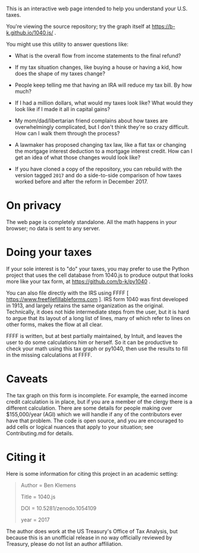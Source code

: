 This is an interactive web page intended to help you understand your U.S. taxes.

You're viewing the source repository; try the graph itself at https://b-k.github.io/1040.js/ .

You might use this utility to answer questions like:

* What is the overall flow from income statements to the final refund?

* If my tax situation changes, like buying a house or having a kid, how does the shape of my taxes change?

* People keep telling me that having an IRA will reduce my tax bill. By how much?

* If I had a million dollars, what would my taxes look like? What would they look like
if I made it all in capital gains?

* My mom/dad/libertarian friend complains about how taxes are overwhelmingly complicated, but I don't
think they're so crazy difficult. How can I walk them through the process?

* A lawmaker has proposed changing tax law, like a flat tax or changing the mortgage
interest deduction to a mortgage interest credit. How can I get an idea of what those
changes would look like?

* If you have cloned a copy of the repository, you can rebuild with the version tagged `2017` and do
a side-to-side comparison of how taxes worked before and after the reform in December 2017.

On privacy
========

The web page is completely standalone. All the math happens in your browser; no data
is sent to any server.


Doing your taxes
========

If your sole interest is to "do" your taxes, you may prefer to use the Python project
that uses the cell database from 1040.js to produce output that looks more like your
tax form, at https://github.com/b-k/py1040 .

You can also file directly with the IRS using FFFF [ https://www.freefilefillableforms.com ].
IRS form 1040 was first developed in 1913, and largely retains the same organization
as the original. Technically, it does not hide intermediate steps from the user, but
it is hard to argue that its layout of a long list of lines, many of which refer to
lines on other forms, makes the flow at all clear.

FFFF is written, but at best partially maintained, by Intuit, and leaves the user to
do some calculations him or herself. So it can be productive to check your math
using this tax graph or py1040, then use the results to fill in the missing calculations
at FFFF.


Caveats
========

The tax graph on this form is incomplete. For example, the earned income credit
calculation is in place, but if you are a member of the clergy there is a different
calculation. There are some details for people making over $155,000/year (AGI) which we
will handle if any of the contributors ever have that problem. The code is open source,
and you are encouraged to add cells or logical nuances that apply to your situation;
see Contributing.md for details.

Citing it
========
Here is some information for citing this project in an academic setting:

> Author = Ben Klemens
>
> Title = 1040.js
>
> DOI = 10.5281/zenodo.1054109
>
> year = 2017

The author does work at the US Treasury's Office of Tax Analysis, but because this is an unofficial release in no way officially reviewed by Treasury, please do not list an author affiliation.
